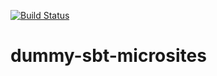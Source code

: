 [![Build Status](https://travis-ci.org/47deg/dummy-sbt-microsite.svg?branch=master)](https://travis-ci.org/47deg/dummy-sbt-microsite)

# dummy-sbt-microsites
